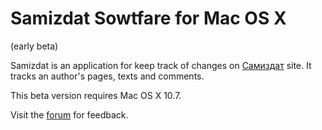 Samizdat Sowtfare for Mac OS X
==============================

(early beta)

Samizdat is an application for keep track of changes on [Самиздат](http://samlib.ru) site. It tracks an author's pages, texts and comments.

This beta version requires Mac OS X 10.7.

Visit the [forum](http://samlib.ru/editors/k/kolywan/samizdat_osx.shtml) for feedback.